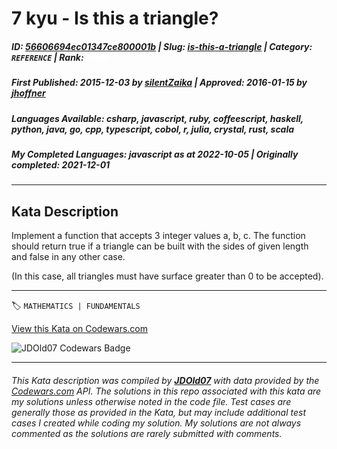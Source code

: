 # 7 kyu - Is this a triangle?

##### **ID**: [56606694ec01347ce800001b](https://www.codewars.com/kata/56606694ec01347ce800001b) | **Slug**: [is-this-a-triangle](https://www.codewars.com/kata/56606694ec01347ce800001b) | **Category**: `REFERENCE` | **Rank**: <span style="color:white">7 kyu</span>

##### **First Published**: 2015-12-03 ***by*** [silentZaika](https://www.codewars.com/users/silentZaika) | **Approved**: 2016-01-15 ***by*** [jhoffner](https://www.codewars.com/users/jhoffner)

##### **Languages Available**: csharp, javascript, ruby, coffeescript, haskell, python, java, go, cpp, typescript, cobol, r, julia, crystal, rust, scala

##### **My Completed Languages**: javascript ***as at*** 2022-10-05 | **Originally completed**: 2021-12-01

---

## Kata Description


Implement a function that accepts 3 integer values a, b, c. The function should return true if a triangle can be built with the sides of given length and false in any other case.



(In this case, all triangles must have surface greater than 0 to be accepted).



---


🏷 `MATHEMATICS | FUNDAMENTALS`


[View this Kata on Codewars.com](https://www.codewars.com/kata/56606694ec01347ce800001b)

![](https://www.codewars.com/users/jdold07/badges/large "JDOld07 Codewars Badge")

---

###### *This Kata description was compiled by [**JDOld07**](https://tpstech.dev) with data provided by the [Codewars.com](https://www.codewars.com) API.  The solutions in this repo associated with this kata are my solutions unless otherwise noted in the code file.  Test cases are generally those as provided in the Kata, but may include additional test cases I created while coding my solution.  My solutions are not always commented as the solutions are rarely submitted with comments.*
